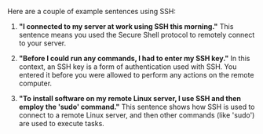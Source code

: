 Here are a couple of example sentences using SSH:

1. **"I connected to my server at work using SSH this morning."**
   This sentence means you used the Secure Shell protocol to remotely connect to your server.

2. **"Before I could run any commands, I had to enter my SSH key."**
   In this context, an SSH key is a form of authentication used with SSH. You entered it before you were allowed to perform any actions on the remote computer.

3. **"To install software on my remote Linux server, I use SSH and then employ the 'sudo' command."**
   This sentence shows how SSH is used to connect to a remote Linux server, and then other commands (like 'sudo') are used to execute tasks.